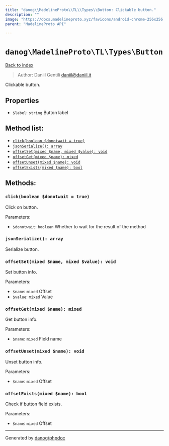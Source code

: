 ```yaml
---
title: "danog\\MadelineProto\\TL\\Types\\Button: Clickable button."
description: ""
image: "https://docs.madelineproto.xyz/favicons/android-chrome-256x256.png"
parent: "MadelineProto API"

---
```

# `danog\MadelineProto\TL\Types\Button`
[Back to index](../../../../index.html)

> Author: Daniil Gentili <daniil@daniil.it>  
  

Clickable button.  



## Properties
* `$label`: `string` Button label

## Method list:
* [`click(boolean $donotwait = true)`](#click)
* [`jsonSerialize(): array`](#jsonSerialize)
* [`offsetSet(mixed $name, mixed $value): void`](#offsetSet)
* [`offsetGet(mixed $name): mixed`](#offsetGet)
* [`offsetUnset(mixed $name): void`](#offsetUnset)
* [`offsetExists(mixed $name): bool`](#offsetExists)

## Methods:
### <a name="click"></a> `click(boolean $donotwait = true)`

Click on button.


Parameters:

* `$donotwait`: `boolean` Whether to wait for the result of the method  



### <a name="jsonSerialize"></a> `jsonSerialize(): array`

Serialize button.



### <a name="offsetSet"></a> `offsetSet(mixed $name, mixed $value): void`

Set button info.


Parameters:

* `$name`: `mixed` Offset  
* `$value`: `mixed` Value  



### <a name="offsetGet"></a> `offsetGet(mixed $name): mixed`

Get button info.


Parameters:

* `$name`: `mixed` Field name  



### <a name="offsetUnset"></a> `offsetUnset(mixed $name): void`

Unset button info.


Parameters:

* `$name`: `mixed` Offset  



### <a name="offsetExists"></a> `offsetExists(mixed $name): bool`

Check if button field exists.


Parameters:

* `$name`: `mixed` Offset  



---
Generated by [danog/phpdoc](https://phpdoc.daniil.it)
